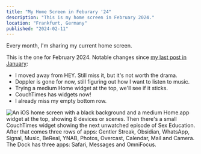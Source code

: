 ```yaml
---
title: "My Home Screen in Feburary '24"
description: "This is my home screen in February 2024."
location: "Frankfurt, Germany"
published: "2024-02-11"
---
```


Every month, I'm sharing my current home screen.

<!-- more -->

This is the one for February 2024.
Notable changes since [my last post in January](/articles/home-screen-january-2024):

- I moved away from HEY. Still miss it, but it's not worth the drama.
- Doppler is gone for now, still figuring out how I want to listen to music.
- Trying a medium Home widget at the top, we'll see if it sticks.
- CouchTimes has widgets now!
- I already miss my empty bottom row.

<picture>
  <source srcset="/articles/home-screen-february-2024/home-screen.avif" type="image/avif" />
  <img class="article__homescreen_image" src="/articles/home-screen-february-2024/home-screen.png" alt="An iOS home screen with a black background and a medium Home.app widget at the top, showing 8 devices or scenes. Then there's a small CouchTimes widget showing the next unwatched episode of Sex Education. After that comes three rows of apps: Gentler Streak, Obsidian, WhatsApp, Signal, Music, BeReal, YNAB, Photos, Overcast, Calendar, Mail and Camera. The Dock has three apps: Safari, Messages and OmniFocus." />
</picture>
